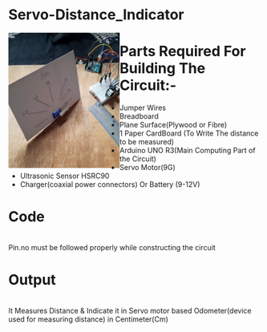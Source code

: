 # Servo-Distance_Indicator
<img src="./images/servo.jpg" align="left" height="270" width="222">

# Parts Required For Building The Circuit:-

<ul>
  <li>Jumper Wires</li>
  <li>Breadboard</li>
  <li>Plane Surface(Plywood or Fibre)</li>
  <li> 1 Paper CardBoard (To Write The distance to be measured)</li>
  <li>Arduino UNO R3(Main Computing Part of the Circuit)</li>
  <li>Servo Motor(9G)</li>
 <li> Ultrasonic Sensor HSRC90</li>
  <li>Charger(coaxial power connectors) Or Battery (9-12V) </li>
</ul>


# Code 

<br>Pin.no must be followed properly while constructing the circuit 
<br>
# Output<br>

<br>It Measures Distance & Indicate it in Servo motor based Odometer(device used for measuring distance) in Centimeter(Cm)<br>
